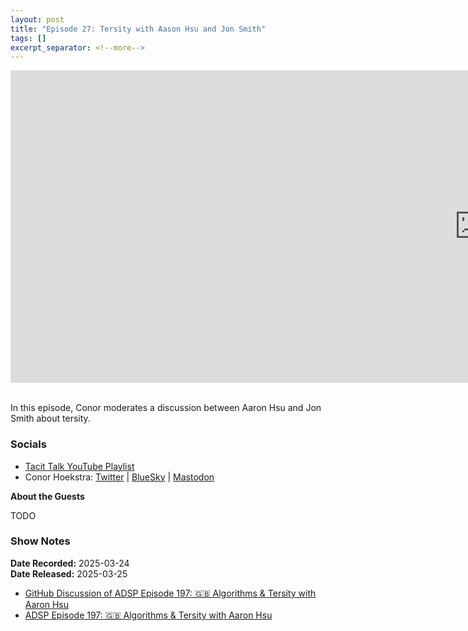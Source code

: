 ```yaml
---
layout: post
title: "Episode 27: Tersity with Aason Hsu and Jon Smith"
tags: []
excerpt_separator: <!--more-->
---
```


<center>
<iframe width="1500" height="500" src="https://www.youtube.com/embed/BIc9iz-n7dM?si=dyl_6NDm7NZP02jo"
                title="YouTube video player" frameborder="0"
                allow="accelerometer; autoplay; clipboard-write; encrypted-media; gyroscope; picture-in-picture; web-share"
                referrerpolicy="strict-origin-when-cross-origin" allowfullscreen></iframe>
</center>

<br>In this episode, Conor moderates a discussion between Aaron Hsu and Jon Smith about tersity.

<!--more-->

### Socials

* [Tacit Talk YouTube Playlist](https://www.youtube.com/playlist?list=PLVFrD1dmDdvenJhYti3HomLRkC4_Y9AXA)
* Conor Hoekstra: [Twitter](https://twitter.com/code_report) \| [BlueSky](https://bsky.app/profile/codereport.bsky.social) \| [Mastodon](https://mastodon.social/@code_report)

**About the Guests**

TODO

### Show Notes

**Date Recorded:** 2025-03-24 <br>
**Date Released:** 2025-03-25 <br>

* [GitHub Discussion of ADSP Episode 197: 🇬🇧 Algorithms & Tersity with Aaron Hsu](https://github.com/codereport/adsp2/discussions/96#discussioncomment-11494334)
* [ADSP Episode 197: 🇬🇧 Algorithms & Tersity with Aaron Hsu](https://adspthepodcast.com/2024/08/30/Episode-197.html)
